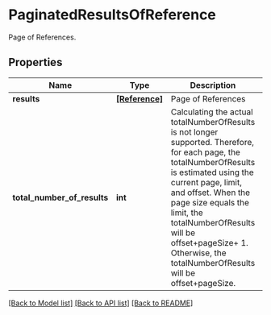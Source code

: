 # PaginatedResultsOfReference

Page of References.
## Properties
Name | Type | Description | Notes
------------ | ------------- | ------------- | -------------
**results** | [**[Reference]**](Reference.md) | Page of References | [optional] 
**total_number_of_results** | **int** | Calculating the actual totalNumberOfResults is not longer supported. Therefore, for each page, the totalNumberOfResults is estimated using the current page, limit, and offset. When the page size equals the limit, the totalNumberOfResults will be offset+pageSize+ 1. Otherwise, the totalNumberOfResults will be offset+pageSize.  | [optional] 

[[Back to Model list]](../README.md#documentation-for-models) [[Back to API list]](../README.md#documentation-for-api-endpoints) [[Back to README]](../README.md)



